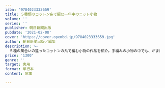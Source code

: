 ```yaml
---
isbn: '9784023333659'
title: ５種類のコットン糸で編む一年中のニット小物
volume: ''
series: ''
publisher: 朝日新聞出版
pubdate: '2021-02-08'
cover: 'https://cover.openbd.jp/9784023333659.jpg'
author: 朝日新聞出版／編集
description: >-
  ５種の風合いの違ったコットンの糸で編む小物の作品を紹介。手編みの小物の中でも、がま口ポーチ、編みぐるみ、ヘアバンド、靴下、帽子など、初心者でも簡単にできる人気アイテムを中心に展開する。
price: '1300'
genre: ''
target: 実用
format: 単行本
content: 家事

---
```

